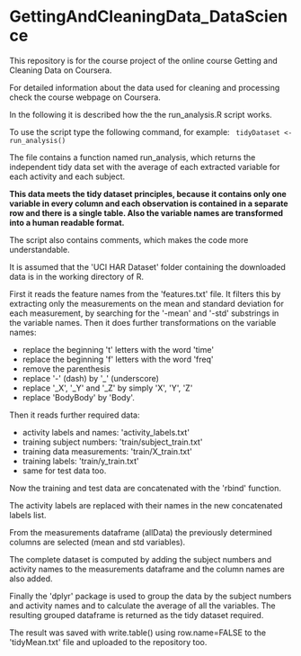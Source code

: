 # GettingAndCleaningData_DataScience
This repository is for the course project of the online course 
Getting and Cleaning Data on Coursera.

For detailed information about the data used for cleaning and 
processing check the course webpage on Coursera.

In the following it is described how the the run_analysis.R script 
works.

To use the script type the following command, for example:
` tidyDataset <- run_analysis()`

The file contains a function named run_analysis, which returns the 
independent tidy data set with the average of each extracted variable 
for each activity and each subject.

**This data meets the tidy dataset principles, because it 
contains only one variable in every column and each observation 
is contained in a separate row and there is a single table.
Also the variable names are transformed into a human readable format.**

The script also contains comments, which makes the code more understandable.

It is assumed that the 'UCI HAR Dataset' folder containing the 
downloaded data is in the working directory of R.

First it reads the feature names from the 'features.txt' file. 
It filters this by extracting only the measurements on the mean and 
standard deviation for each measurement, by searching for the 
'-mean' and '-std' substrings in the variable names.
Then it does further transformations on the variable names:
* replace the beginning 't' letters with the word 'time'
* replace the beginning 'f' letters with the word 'freq'
* remove the parenthesis
* replace '-' (dash) by '_' (underscore)
* replace '_X', '_Y' and '_Z' by simply 'X', 'Y', 'Z'
* replace 'BodyBody' by 'Body'.

Then it reads further required data:
* activity labels and names: 'activity_labels.txt'
* training subject numbers: 'train/subject_train.txt'
* training data measurements: 'train/X_train.txt'
* training labels: 'train/y_train.txt'
* same for test data too.

Now the training and test data are concatenated with the 'rbind' function.

The activity labels are replaced with their names in the new 
concatenated labels list.

From the measurements dataframe (allData) the previously determined 
columns are selected (mean and std variables). 

The complete dataset is computed by adding the subject numbers and activity 
names to the measurements dataframe and the column names are also added.

Finally the 'dplyr' package is used to group the data by the 
subject numbers and activity names and to calculate the average 
of all the variables. The resulting grouped dataframe is returned 
as the tidy dataset required.

The result was saved with write.table() using row.name=FALSE 
to the 'tidyMean.txt' file and uploaded to the repository too.
